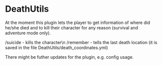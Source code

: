 # DeathUtils
At the moment this plugin lets the player to get information of where did he/she died and to kill their character for any reason (survival and adventure mode only).

/suicide - kills the character\n
/remember - tells the last death location (it is saved in the file DeathUtils/death_coordinates.yml)

There might be futher updates for the plugin, e.g. config usage.
